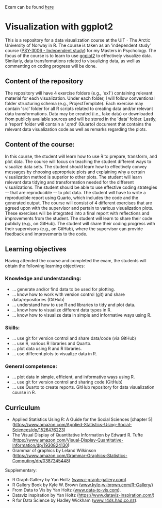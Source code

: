 Exam can be found [here]()

# Visualization with ggplot2

This is a repository for a data visualization course at the UiT - The Arctic University of Norway in R. The course is taken as an 'independent study' course ([PSY-3006 - Independent study](https://en.uit.no/education/courses/course?p_document_id=805702&semester=H)) for my Masters in Psychology. The focus of the course is to learn to use [ggplot2](https://ggplot2.tidyverse.org/) to effectively visualize data. Similarly, data transformations related to visualizing data, as well as commenting on coding progress will be done. 

## Content of the repository

The repository will have 4 exercise folders (e.g., 'ex1') containing relevant material for each visualization. Under each folder, I will follow conventional folder structuring schema (e.g., ProjectTemplate). Each exercise may contain 'src' folder for all R scripts related to creating data and/or relevant data transformations. Data may be created (i.e., fake data) or downloaded from publicly available sources and will be stored in the 'data' folder. Lastly, a 'report' folder will contain a '.qmd' (Quarto) document that contains the relevant data visualization code as well as remarks regarding the plots.


## Content of the course:

In this course, the student will learn how to use R to prepare, transform, and plot data. The course will focus on teaching the student different ways to visualize data sets. The student should learn how to effectively convey messages by choosing appropriate plots and explaining why a certain visualization method is superior to other plots. The student will learn relevant data tidying and transformation needed for the different visualizations. The student should be able to use effective coding strategies -- that are reproducible -- to plot data. The student will have to write a reproducible report using Quarto, which includes the code and the generated output. The course will consist of 4 different exercises that are agreed upon with the supervisor and pertain to various visualization plots. These exercises will be integrated into a final report with reflections and improvements from the student. The student will learn to share their code publicly (e.g., on GitHub). The student will share their coding progress with their supervisors (e.g., on GitHub), where the supervisor can provide feedback and improvements to the code.

## Learning objectives

Having attended the course and completed the exam, the students will obtain the following learning objectives:

### Knowledge and understanding:

-   ... generate and/or find data to be used for plotting.
-   ... know how to work with version control (git) and share data/repositories (GitHub)
-   ... understand how to use R and libraries to tidy and plot data.
-   ... know how to visualize different data types in R.
-   ... know how to visualize data in simple and informative ways using R.

### Skills:

-   ... use git for version control and share data/code (via GitHub)
-   ... use R, various R libraries and Quarto.
-   ... plot data using R and R libraries.
-   ... use different plots to visualize data in R.

### General competence:

-   ... plot data in simple, efficient, and informative ways using R.
-   ... use git for version control and sharing code (GitHub)
-   ... use Quarto to create reports. GitHub repository for data visualization course in R.

## Curriculum

-   Applied Statistics Using R: A Guide for the Social Sciences [chapter 5] (<https://www.amazon.com/Applied-Statistics-Using-Social-Sciences/dp/1526476223>)
-   The Visual Display of Quantitative Information by Edward R. Tufte (<https://www.amazon.com/Visual-Display-Quantitative-Information/dp/1930824130>)
-   Grammar of graphics by Leland Wilkinson (<https://www.amazon.com/Grammar-Graphics-Statistics-Computing/dp/0387245448>)

Supplementary:

-   R Graph Gallery by Yan Holtz (www.r-graph-gallery.com).
-   R Gallery Book by Kyle W. Brown (www.kyle-w-brown.com/R-Gallery/)
-   From Data to Vis by Yan Holtz (www.data-to-vis.com).
-   Dataviz inspiration by Yan Holtz (<https://www.dataviz-inspiration.com/>)
-   R for Data Science by Hadley Wickham (www.r4ds.had.co.nz).